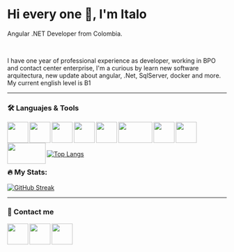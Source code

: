 <h1> Hi every one 👋, I'm Italo</h1>

Angular .NET Developer from Colombia.

<br>

I have one year of professional experience as developer, working in BPO and contact center enterprise, I'm a curious by learn new software arquitectura, new update about angular, .Net, SqlServer, docker and more.
My current english level is B1

<hr>



<h3>🛠️ Languajes & Tools </h3>

<img src="https://upload.wikimedia.org/wikipedia/commons/thumb/c/cf/Angular_full_color_logo.svg/2048px-Angular_full_color_logo.svg.png" align="left" height="48" width="48" >
<img src="https://upload.wikimedia.org/wikipedia/commons/7/7d/Microsoft_.NET_logo.svg" align="left" height="48" width="48" >
<img src="https://mvpcluster.com/wp-content/uploads/2016/04/sql-server-1.png" align="left" height="48" width="48">

<img src="https://upload.wikimedia.org/wikipedia/commons/thumb/4/4c/Typescript_logo_2020.svg/1200px-Typescript_logo_2020.svg.png" align="left" height="48" width="48">
<img src="https://upload.wikimedia.org/wikipedia/commons/thumb/9/99/Unofficial_JavaScript_logo_2.svg/1200px-Unofficial_JavaScript_logo_2.svg.png" align="left" height="48" width="48">
<img src="https://desarrolloweb.com/storage/tag_images/actual/BzOL16MEqsKOe0VThjF6FXPBi0uyK16lkTety9Wz.png" align="left" height="48" width="78">
<img src="https://aprenderbigdata.com/wp-content/uploads/docker-logo-1024x876.png" align="left" height="48" width="48">
<img src="https://www.redhat.com/cms/managed-files/tux-327x360.png" align="left" height="48" width="48">
<img src="https://www.asterisk.org/wp-content/uploads/asterisk-logo-fb-share.png" align="left" height="48" width="88">

<br>
<br>
<br>

[![Top Langs](https://github-readme-stats.vercel.app/api/top-langs/?username=italoAGuevara&layout=compact&theme=vision-friendly-dark)](https://github.com/anuraghazra/github-readme-stats)


<h3> 🔥 My Stats: </h3>

[![GitHub Streak](http://github-readme-streak-stats.herokuapp.com?user=italoAGuevara&theme=dark&background=000000)](https://git.io/streak-stats)


<hr>

<h3> 📲 Contact me</h3>

<a href="https://www.linkedin.com/in/italo-alberto-guevara-villamil-a6b55620b/"><img src="https://cdn-icons-png.flaticon.com/512/174/174857.png" align="left" height="48" width="48" ></a>
<a href="https://wa.me/573138456818?text=Hola%20Italo"><img src="https://upload.wikimedia.org/wikipedia/commons/thumb/6/6b/WhatsApp.svg/479px-WhatsApp.svg.png" align="left" height="48" width="48" ></a>
<a href="mailto:italo.guevarav@gmail.com"><img src="https://cdn.icon-icons.com/icons2/1826/PNG/512/4202011emailgmaillogomailsocialsocialmedia-115677_115624.png" align="left" height="48" width="48" ></a>








